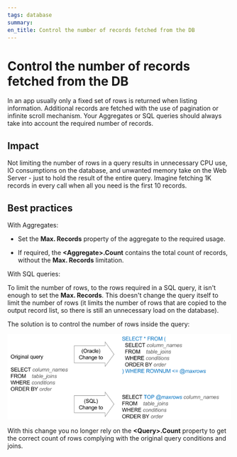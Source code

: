 ```yaml
---
tags: database
summary: 
en_title: Control the number of records fetched from the DB
---
```



# Control the number of records fetched from the DB

In an app usually only a fixed set of rows is returned when listing information. Additional records are fetched with the use of pagination or infinite scroll mechanism. Your Aggregates or SQL queries should always take into account the required number of records.

## Impact

Not limiting the number of rows in a query results in unnecessary CPU use, IO consumptions on the database, and unwanted memory take on the Web Server - just to hold the result of the entire query. Imagine fetching 1K records in every call when all you need is the first 10 records.

## Best practices

With Aggregates:

* Set the **Max. Records** property of the aggregate to the required usage.

* If required, the **&lt;Aggregate&gt;.Count** contains the total count of records, without the **Max. Records** limitation.

With SQL queries:

To limit the number of rows, to the rows required in a SQL query, it isn't enough to set the **Max. Records**. This doesn't change the query itself to limit the number of rows (it limits the number of rows that are copied to the output record list, so there is still an unnecessary load on the database).

The solution is to control the number of rows inside the query:

![](images/limit-rows-sql.png)

With this change you no longer rely on the  **&lt;Query&gt;.Count** property to get the correct count of rows complying with the original query conditions and joins.
